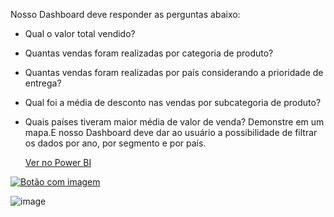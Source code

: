 Nosso Dashboard deve responder as perguntas abaixo:
- Qual o valor total vendido?
- Quantas vendas foram realizadas por categoria de produto?
- Quantas vendas foram realizadas por país considerando a prioridade de entrega?
- Qual foi a média de desconto nas vendas por subcategoria de produto?
- Quais países tiveram maior média de valor de venda? Demonstre em um mapa.E nosso Dashboard deve dar ao usuário a possibilidade de filtrar os dados por ano, por segmento e por país.


  [Ver no Power BI ](https://app.powerbi.com/view?r=eyJrIjoiMWJjYjE3ZTItMGE0OS00ZjI0LWEyZGQtNDI5OGE1NTE3ZWQwIiwidCI6Ijg0NGVmZWUxLWYyZWQtNGI0OS05ZmJiLTIyYWExNmM3MmRlYSJ9)


[![Botão com imagem](https://github.com/Lucasoliveirapedroso/Power_BI_Para_Business_Intelligence_e_Data_Science/assets/37088960/a40e40c9-a940-4ae7-8e36-073e0612fc97)](https://app.powerbi.com/view?r=eyJrIjoiMWJjYjE3ZTItMGE0OS00ZjI0LWEyZGQtNDI5OGE1NTE3ZWQwIiwidCI6Ijg0NGVmZWUxLWYyZWQtNGI0OS05ZmJiLTIyYWExNmM3MmRlYSJ9)


  ![image](https://github.com/Lucasoliveirapedroso/Power_BI_Para_Business_Intelligence_e_Data_Science/assets/37088960/4dc57770-cca0-4722-b0c4-cb0541e1b99a)
